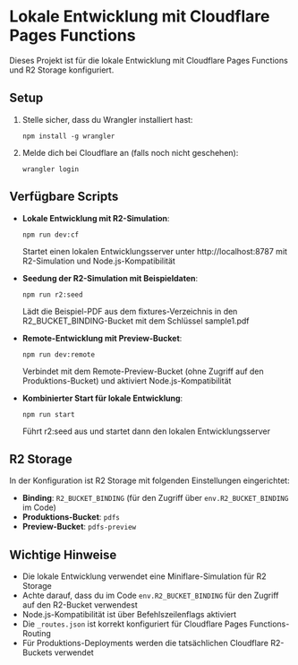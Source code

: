 # Lokale Entwicklung mit Cloudflare Pages Functions

Dieses Projekt ist für die lokale Entwicklung mit Cloudflare Pages Functions und R2 Storage konfiguriert.

## Setup

1. Stelle sicher, dass du Wrangler installiert hast:
   ```
   npm install -g wrangler
   ```

2. Melde dich bei Cloudflare an (falls noch nicht geschehen):
   ```
   wrangler login
   ```

## Verfügbare Scripts

- **Lokale Entwicklung mit R2-Simulation**:
  ```
  npm run dev:cf
  ```
  Startet einen lokalen Entwicklungsserver unter http://localhost:8787 mit R2-Simulation und Node.js-Kompatibilität

- **Seedung der R2-Simulation mit Beispieldaten**:
  ```
  npm run r2:seed
  ```
  Lädt die Beispiel-PDF aus dem fixtures-Verzeichnis in den R2_BUCKET_BINDING-Bucket mit dem Schlüssel sample1.pdf

- **Remote-Entwicklung mit Preview-Bucket**:
  ```
  npm run dev:remote
  ```
  Verbindet mit dem Remote-Preview-Bucket (ohne Zugriff auf den Produktions-Bucket) und aktiviert Node.js-Kompatibilität

- **Kombinierter Start für lokale Entwicklung**:
  ```
  npm run start
  ```
  Führt r2:seed aus und startet dann den lokalen Entwicklungsserver

## R2 Storage

In der Konfiguration ist R2 Storage mit folgenden Einstellungen eingerichtet:

- **Binding**: `R2_BUCKET_BINDING` (für den Zugriff über `env.R2_BUCKET_BINDING` im Code)
- **Produktions-Bucket**: `pdfs`
- **Preview-Bucket**: `pdfs-preview`

## Wichtige Hinweise

- Die lokale Entwicklung verwendet eine Miniflare-Simulation für R2 Storage
- Achte darauf, dass du im Code `env.R2_BUCKET_BINDING` für den Zugriff auf den R2-Bucket verwendest
- Node.js-Kompatibilität ist über Befehlszeilenflags aktiviert
- Die `_routes.json` ist korrekt konfiguriert für Cloudflare Pages Functions-Routing
- Für Produktions-Deployments werden die tatsächlichen Cloudflare R2-Buckets verwendet 
